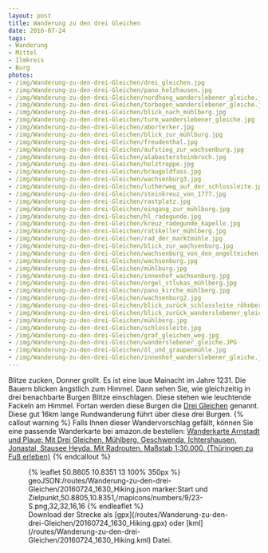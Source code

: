 ```yaml
---
layout: post
title: Wanderung zu den drei Gleichen
date: 2016-07-24
tags:
- Wanderung
- Mittel
- Ilmkreis
- Burg
photos:
- /img/Wanderung-zu-den-drei-Gleichen/drei_gleichen.jpg
- /img/Wanderung-zu-den-drei-Gleichen/pano_holzhausen.jpg
- /img/Wanderung-zu-den-drei-Gleichen/nordhang_wanderslebener_gleiche.jpg
- /img/Wanderung-zu-den-drei-Gleichen/torbogen_wanderslebener_gleiche.jpg
- /img/Wanderung-zu-den-drei-Gleichen/blick_nach_mühlberg.jpg
- /img/Wanderung-zu-den-drei-Gleichen/turm_wanderslebener_gleiche.jpg
- /img/Wanderung-zu-den-drei-Gleichen/aborterker.jpg
- /img/Wanderung-zu-den-drei-Gleichen/blick_zur_mühlburg.jpg
- /img/Wanderung-zu-den-drei-Gleichen/freudenthal.jpg
- /img/Wanderung-zu-den-drei-Gleichen/aufstieg_zur_wachsenburg.jpg
- /img/Wanderung-zu-den-drei-Gleichen/alabastersteinbruch.jpg
- /img/Wanderung-zu-den-drei-Gleichen/holztreppe.jpg
- /img/Wanderung-zu-den-drei-Gleichen/braugoldfass.jpg
- /img/Wanderung-zu-den-drei-Gleichen/wachsenburg3.jpg
- /img/Wanderung-zu-den-drei-Gleichen/lutherweg_auf_der_schlossleite.jpg
- /img/Wanderung-zu-den-drei-Gleichen/steinkreuz_von_1777.jpg
- /img/Wanderung-zu-den-drei-Gleichen/rastplatz.jpg
- /img/Wanderung-zu-den-drei-Gleichen/eingang_zur_mühlburg.jpg
- /img/Wanderung-zu-den-drei-Gleichen/hl_radegunde.jpg
- /img/Wanderung-zu-den-drei-Gleichen/kreuz_radegunde_kapelle.jpg
- /img/Wanderung-zu-den-drei-Gleichen/ratskeller_mühlberg.jpg
- /img/Wanderung-zu-den-drei-Gleichen/rad_der_marktmühle.jpg
- /img/Wanderung-zu-den-drei-Gleichen/blick_zur_wachsenburg.jpg
- /img/Wanderung-zu-den-drei-Gleichen/wachsenburg_von_den_angelteichen.jpg
- /img/Wanderung-zu-den-drei-Gleichen/wachsenburg.jpg
- /img/Wanderung-zu-den-drei-Gleichen/mühlburg.jpg
- /img/Wanderung-zu-den-drei-Gleichen/innenhof_wachsenburg.jpg
- /img/Wanderung-zu-den-drei-Gleichen/orgel_stlukas_mühlberg.jpg
- /img/Wanderung-zu-den-drei-Gleichen/pano_kirche_mühlberg.jpg
- /img/Wanderung-zu-den-drei-Gleichen/wachsenburg2.jpg
- /img/Wanderung-zu-den-drei-Gleichen/blick_zurück_schlossleite_röhnberg.jpg
- /img/Wanderung-zu-den-drei-Gleichen/blick_zurück_wanderslebener_gleiche.jpg
- /img/Wanderung-zu-den-drei-Gleichen/mühlberg.jpg
- /img/Wanderung-zu-den-drei-Gleichen/schlossleite.jpg
- /img/Wanderung-zu-den-drei-Gleichen/graf_gleichen_weg.jpg
- /img/Wanderung-zu-den-drei-Gleichen/wanderslebener_gleiche.JPG
- /img/Wanderung-zu-den-drei-Gleichen/öl_und_graupenmühle.jpg
- /img/Wanderung-zu-den-drei-Gleichen/innenhof_wanderslebener_gleiche.jpg
---
```

Blitze zucken, Donner grollt. Es ist eine laue Mainacht im Jahre 1231. Die Bauern blicken ängstlich zum Himmel. Dann sehen Sie, wie gleichzeitig in drei benachbarte Burgen Blitze einschlagen. Diese stehen wie leuchtende Fackeln am Himmel. Fortan werden diese Burgen die [Drei Gleichen](http://www.drei-gleichen.de/index.php?id=1&no_cache=1) genannt.
Diese gut 16km lange Rundwanderung führt über diese drei Burgen.
{% callout warning %}
Falls Ihnen dieser Wandervorschlag gefällt, können Sie eine passende Wanderkarte bei amazon.de bestellen:
<a rel="nofollow" href="https://www.amazon.de/Wanderkarte-Arnstadt-Plaue-Geschwenda-Ichtershausen/dp/3929993066/ref=as_li_ss_tl?ie=UTF8&qid=1469459417&sr=8-2&keywords=Wanderkarte+drei+Gleichen&linkCode=ll1&tag=thueringergip-21&linkId=13ac0f34c3e5e5191d7ed8210dc62cc1">Wanderkarte Arnstadt und Plaue: Mit Drei Gleichen, Mühlberg, Geschwenda, Ichtershausen, Jonastal, Stausee Heyda. Mit Radrouten. Maßstab 1:30.000. (Thüringen zu Fuß erleben)</a><img src="http://ir-de.amazon-adsystem.com/e/ir?t=thueringergip-21&l=as2&o=3&a=1469459417" width="1" height="1" border="0" alt="" style="border:none !important; margin:0px !important;" />
{% endcallout %}
<figure>{% leaflet 50.8805 10.8351 13 100% 350px %}
geoJSON:/routes/Wanderung-zu-den-drei-Gleichen/20160724_1630_Hiking.json
marker:Start und Zielpunkt,50.8805,10.8351,/mapicons/numbers/9/23-S.png,32,32,16,16
{% endleaflet %}<figcaption>Download der Strecke als [gpx](/routes/Wanderung-zu-den-drei-Gleichen/20160724_1630_Hiking.gpx) oder [kml](/routes/Wanderung-zu-den-drei-Gleichen/20160724_1630_Hiking.kml) Datei.</figcaption></figure>
<!-- more -->
